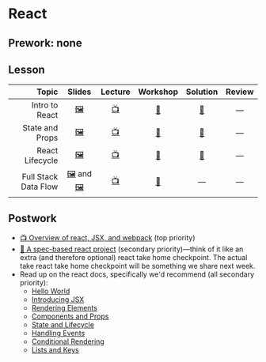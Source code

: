 # React

## Prework: none

## Lesson

Topic | Slides | Lecture | Workshop | Solution | Review
-----:|:------:|:-------:|:--------:|:--------:|:-----:
Intro to React | [🖼️][react-1a] | [📺][react-1b] | [🔬][react-1c] | [👾][react-1d] | —
State and Props | [🖼️][react-2a] | [📺][react-2b] | [🔬][react-2c] | [👾][react-2d] | —
React Lifecycle | [🖼️][react-3a] | [📺][react-3b] | [🤝][react-3c] | [👾][react-3d] | —
Full Stack Data Flow | [🖼️][react-4a-1] and [🖼️][react-4a-2] | [📺][react-4b] | [🤝][react-4c] | — | —

[react-1a]: 1-intro-to-react/Intro%20to%20React.pdf
[react-1b]: https://youtu.be/RnbRy4Flh6o
[react-1c]: https://learn.fullstackacademy.com/workshop/5a5112e0bd81c10004118461/landing
[react-1d]: 1-intro-to-react/Lab.FirstComponent
[react-2a]: 2-state-and-props/State%20and%20Props.pdf
[react-2b]: https://youtu.be/AQQGYAukXIM
[react-2c]: https://learn.fullstackacademy.com/workshop/5a5114a89ecf2d0004a9e933/landing
[react-2d]: 2-state-and-props/Lab.PropsAndState
[react-3a]: 3-react-lifecycle/React%20Lifecycle.pdf
[react-3b]: https://youtu.be/V1iAZETQQLk
[react-3c]: https://learn.fullstackacademy.com/workshop/5a69f5e80bbb10000404cfd4/landing
[react-3d]: 3-react-lifecycle/PairExercise.ContactList
[react-4a-1]: 4-full-stack-data-flow/Full%20Stack%20Data%20Flow.pdf
[react-4a-2]: 4-full-stack-data-flow/React%20Virtual%20DOM.pdf
[react-4b]: https://youtu.be/oHgzOqxFmak
[react-4c]: https://learn.fullstackacademy.com/workshop/5a6b85ed91fd3800043656e8/landing

## Postwork

- [📺 Overview of react, JSX, and webpack](https://www.youtube.com/playlist?list=PLx0iOsdUOUmlkkod59nXwkN4iB04beamn) (top priority)
- [👾 A spec-based react project](https://github.com/FullstackAcademy/codys-quiz) (secondary priority)—think of it like an extra (and therefore optional) react take home checkpoint. The actual take react take home checkpoint will be something we share next week.
- Read up on the react docs, specifically we'd recommend (all secondary priority):
  - [Hello World](https://reactjs.org/docs/hello-world.html)
  - [Introducing JSX](https://reactjs.org/docs/introducing-jsx.html)
  - [Rendering Elements](https://reactjs.org/docs/rendering-elements.html)
  - [Components and Props](https://reactjs.org/docs/components-and-props.html)
  - [State and Lifecycle](https://reactjs.org/docs/state-and-lifecycle.html)
  - [Handling Events](https://reactjs.org/docs/handling-events.html)
  - [Conditional Rendering](https://reactjs.org/docs/conditional-rendering.html)
  - [Lists and Keys](https://reactjs.org/docs/lists-and-keys.html)

